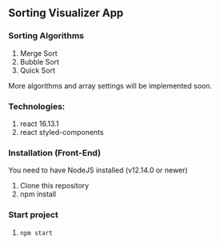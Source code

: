 ## Sorting Visualizer App

### Sorting Algorithms

1. Merge Sort
2. Bubble Sort
3. Quick Sort

More algorithms and array settings will be implemented soon.

### Technologies:

1. react 16.13.1
2. react styled-components

### Installation (Front-End)

You need to have NodeJS installed (v12.14.0 or newer)

1. Clone this repository
2. npm install

### Start project

1. `npm start`
